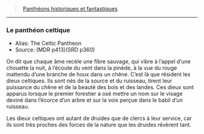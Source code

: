 ﻿> [Panthéons historiques et fantastiques](hd_pantheons.md)

---

### Le panthéon celtique

- Alias: The Celtic Pantheon
- Source: (MDR p413)(SRD p360)

On dit que chaque âme recèle une fibre sauvage, qui vibre à l’appel d’une chouette la nuit, à l’écoute du vent dans la pinède, à la vue du rouge inattendu d’une branche de houx dans un chêne. C’est là que résident les dieux celtiques. Ils sont nés de la source et du ruisseau, tirent leur puissance du chêne et de la beauté des bois et des landes. Ces dieux sont apparus lorsque le premier forestier a osé mettre un nom sur le visage deviné dans l’écorce d’un arbre et sur la voix perçue dans le babil d’un ruisseau.

Les dieux celtiques ont autant de druides que de clercs à leur service, car ils sont très proches des forces de la nature que les druides révèrent tant.

